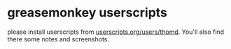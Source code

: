 # greasemonkey userscripts

please install userscripts from [userscripts.org/users/thomd][1]. You'll also find there some notes and screenshots.

  [1]: http://userscripts.org/users/thomd/  "userscripts of thomd"
